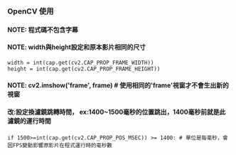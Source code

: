 ### OpenCV 使用

#### NOTE: 程式碼不包含字幕

#### NOTE: width與height設定和原本影片相同的尺寸
```
width = int(cap.get(cv2.CAP_PROP_FRAME_WIDTH))
height = int(cap.get(cv2.CAP_PROP_FRAME_HEIGHT))
```

#### NOTE: cv2.imshow('frame', frame) # 使用相同的'frame'視窗才不會生出新的視窗

#### 改:設定換濾鏡跳轉時間， ex:1400~1500毫秒的位置跳出，1400毫秒前就是此濾鏡的運行時間
```
if 1500>=int(cap.get(cv2.CAP_PROP_POS_MSEC)) >= 1400: # 單位是每毫秒，會因FPS變動影響原影片在程式運行時的毫秒數
```

